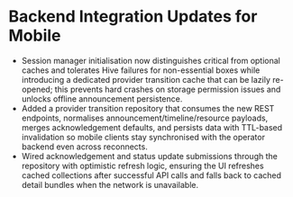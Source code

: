 # Backend Integration Updates for Mobile

- Session manager initialisation now distinguishes critical from optional caches and tolerates Hive failures for non-essential boxes while introducing a dedicated provider transition cache that can be lazily re-opened; this prevents hard crashes on storage permission issues and unlocks offline announcement persistence.
- Added a provider transition repository that consumes the new REST endpoints, normalises announcement/timeline/resource payloads, merges acknowledgement defaults, and persists data with TTL-based invalidation so mobile clients stay synchronised with the operator backend even across reconnects.
- Wired acknowledgement and status update submissions through the repository with optimistic refresh logic, ensuring the UI refreshes cached collections after successful API calls and falls back to cached detail bundles when the network is unavailable.

